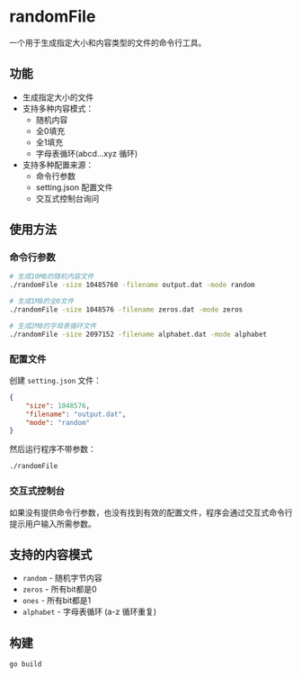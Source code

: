 # randomFile

一个用于生成指定大小和内容类型的文件的命令行工具。

## 功能

- 生成指定大小的文件
- 支持多种内容模式：
  - 随机内容
  - 全0填充
  - 全1填充
  - 字母表循环(abcd...xyz 循环)
- 支持多种配置来源：
  - 命令行参数
  - setting.json 配置文件
  - 交互式控制台询问

## 使用方法

### 命令行参数

```bash
# 生成10MB的随机内容文件
./randomFile -size 10485760 -filename output.dat -mode random

# 生成1MB的全0文件
./randomFile -size 1048576 -filename zeros.dat -mode zeros

# 生成2MB的字母表循环文件
./randomFile -size 2097152 -filename alphabet.dat -mode alphabet
```

### 配置文件

创建 `setting.json` 文件：

```json
{
    "size": 1048576,
    "filename": "output.dat",
    "mode": "random"
}
```

然后运行程序不带参数：

```bash
./randomFile
```

### 交互式控制台

如果没有提供命令行参数，也没有找到有效的配置文件，程序会通过交互式命令行提示用户输入所需参数。

## 支持的内容模式

- `random` - 随机字节内容
- `zeros` - 所有bit都是0
- `ones` - 所有bit都是1
- `alphabet` - 字母表循环 (a-z 循环重复)

## 构建

```bash
go build
```